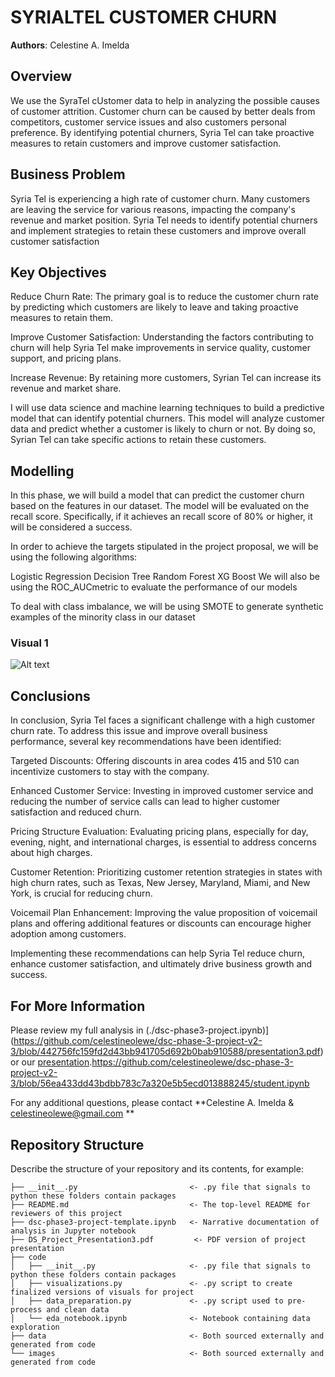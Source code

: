 # SYRIALTEL CUSTOMER CHURN



**Authors**: Celestine A. Imelda

## Overview
We use the SyraTel cUstomer data to help in analyzing the possible causes of customer attrition. Customer churn can be caused by better deals from competitors, customer service issues and also customers personal preference. By identifying potential churners, Syria Tel can take proactive measures to retain customers and improve customer satisfaction.
## Business Problem

Syria Tel is experiencing a high rate of customer churn. Many customers are leaving the service for various reasons, impacting the company's revenue and market position. Syria Tel needs to identify potential churners and implement strategies to retain these customers and improve overall customer satisfaction

## Key Objectives
Reduce Churn Rate: The primary goal is to reduce the customer churn rate by predicting which customers are likely to leave and taking proactive measures to retain them.

Improve Customer Satisfaction: Understanding the factors contributing to churn will help Syria Tel make improvements in service quality, customer support, and pricing plans.

Increase Revenue: By retaining more customers, Syrian Tel can increase its revenue and market share.

I will use data science and machine learning techniques to build a predictive model that can identify potential churners. This model will analyze customer data and predict whether a customer is likely to churn or not. By doing so, Syrian Tel can take specific actions to retain these customers.

## Modelling

In this phase, we will build a model that can predict the customer churn based on the features in our dataset. The model will be evaluated on the recall score. Specifically, if it achieves an recall score of 80% or higher, it will be considered a success.

In order to achieve the targets stipulated in the project proposal, we will be using the following algorithms:

Logistic Regression
Decision Tree
Random Forest
XG Boost
We will also be using the ROC_AUCmetric to evaluate the performance of our models

To deal with class imbalance, we will be using SMOTE to generate synthetic examples of the minority class in our dataset

### Visual 1
![Alt text](image.png)
## Conclusions

In conclusion, Syria Tel faces a significant challenge with a high customer churn rate. To address this issue and improve overall business performance, several key recommendations have been identified:

Targeted Discounts: Offering discounts in area codes 415 and 510 can incentivize customers to stay with the company.

Enhanced Customer Service: Investing in improved customer service and reducing the number of service calls can lead to higher customer satisfaction and reduced churn.

Pricing Structure Evaluation: Evaluating pricing plans, especially for day, evening, night, and international charges, is essential to address concerns about high charges.

Customer Retention: Prioritizing customer retention strategies in states with high churn rates, such as Texas, New Jersey, Maryland, Miami, and New York, is crucial for reducing churn.

Voicemail Plan Enhancement: Improving the value proposition of voicemail plans and offering additional features or discounts can encourage higher adoption among customers.

Implementing these recommendations can help Syria Tel reduce churn, enhance customer satisfaction, and ultimately drive business growth and success.


## For More Information

Please review my full analysis in (./dsc-phase3-project.ipynb)](https://github.com/celestineolewe/dsc-phase-3-project-v2-3/blob/442756fc159fd2d43bb941705d692b0bab910588/presentation3.pdf) or our [presentation](./DS_Project_Presentation3.pdf).https://github.com/celestineolewe/dsc-phase-3-project-v2-3/blob/56ea433dd43bdbb783c7a320e5b5ecd013888245/student.ipynb

For any additional questions, please contact **Celestine A. Imelda & celestineolewe@gmail.com **

## Repository Structure

Describe the structure of your repository and its contents, for example:

```
├── __init__.py                         <- .py file that signals to python these folders contain packages
├── README.md                           <- The top-level README for reviewers of this project
├── dsc-phase3-project-template.ipynb   <- Narrative documentation of analysis in Jupyter notebook
├── DS_Project_Presentation3.pdf         <- PDF version of project presentation
├── code
│   ├── __init__.py                     <- .py file that signals to python these folders contain packages
│   ├── visualizations.py               <- .py script to create finalized versions of visuals for project
│   ├── data_preparation.py             <- .py script used to pre-process and clean data
│   └── eda_notebook.ipynb              <- Notebook containing data exploration
├── data                                <- Both sourced externally and generated from code
└── images                              <- Both sourced externally and generated from code
```
